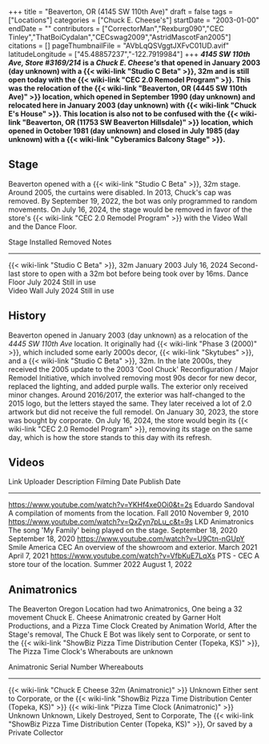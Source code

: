 +++
title = "Beaverton, OR (4145 SW 110th Ave)"
draft = false
tags = ["Locations"]
categories = ["Chuck E. Cheese's"]
startDate = "2003-01-00"
endDate = ""
contributors = ["CorrectorMan","Rexburg090","CEC Tinley","ThatBoiCydalan","CECswag2009","AstridMascotFan2005"]
citations = []
pageThumbnailFile = "AVbLqQSVggtJXFvC01UD.avif"
latitudeLongitude = ["45.48857237","-122.7919984"]
+++
***4145 SW 110th Ave, Store #3169/214* is a *Chuck E. Cheese's* that opened in January 2003 (day unknown) with a {{< wiki-link "Studio C Beta" >}}, 32m and is still open today with the {{< wiki-link "CEC 2.0 Remodel Program" >}}.
This was the relocation of the {{< wiki-link "Beaverton, OR (4445 SW 110th Ave)" >}} location, which opened in September 1990 (day unknown) and relocated here in January 2003 (day unknown) with {{< wiki-link "Chuck E's House" >}}. This location is also not to be confused with the {{< wiki-link "Beaverton, OR (11753 SW Beaverton Hillsdale)" >}} location, which opened in October 1981 (day unknown) and closed in July 1985 (day unknown) with a {{< wiki-link "Cyberamics Balcony Stage" >}}.**

## Stage

Beaverton opened with a {{< wiki-link "Studio C Beta" >}}, 32m stage. Around 2005, the curtains were disabled. In 2013, Chuck's cap was removed. By September 19, 2022, the bot was only programmed to random movements. On July 16, 2024, the stage would be removed in favor of the store's {{< wiki-link "CEC 2.0 Remodel Program" >}} with the Video Wall and the Dance Floor.

  Stage                                        Installed      Removed         Notes
  -------------------------------------------- -------------- --------------- --------------------------------------------------------------------------
  {{< wiki-link "Studio C Beta" >}}, 32m   January 2003   July 16, 2024   Second-last store to open with a 32m bot before being took over by 16ms.
  Dance Floor                                  July 2024      Still in use    
  Video Wall                                   July 2024      Still in use    

## History

Beaverton opened in January 2003 (day unknown) as a relocation of the *4445 SW 110th Ave* location. It originally had {{< wiki-link "Phase 3 (2000)" >}}, which included some early 2000s decor, {{< wiki-link "Skytubes" >}}, and a {{< wiki-link "Studio C Beta" >}}, 32m. In the late 2000s, they received the 2005 update to the 2003 'Cool Chuck' Reconfiguration / Major Remodel Initiative, which involved removing most 90s decor for new decor, replaced the lighting, and added purple walls. The exterior only received minor changes. Around 2016/2017, the exterior was half-changed to the 2015 logo, but the letters stayed the same. They later received a lot of 2.0 artwork but did not receive the full remodel. On January 30, 2023, the store was bought by corporate. On July 16, 2024, the store would begin its {{< wiki-link "CEC 2.0 Remodel Program" >}}, removing its stage on the same day, which is how the store stands to this day with its refresh.

## Videos

  Link                                               Uploader            Description                                         Filming Date         Publish Date
  -------------------------------------------------- ------------------- --------------------------------------------------- -------------------- --------------------
  https://www.youtube.com/watch?v=YKHf4xe0Oi0&t=2s   Eduardo Sandoval    A compilation of moments from the location.         Fall 2010            November 9, 2010
  https://www.youtube.com/watch?v=QxZyn7pLu_c&t=9s   LKD Animatronics    The song 'My Family' being played on the stage.   September 18, 2020   September 18, 2020
  https://www.youtube.com/watch?v=U9Ctn-nGUpY        Smile America CEC   An overview of the showroom and exterior.           March 2021           April 7, 2021
  https://www.youtube.com/watch?v=VfbKuE7LqXs        PTS - CEC           A store tour of the location.                       Summer 2022          August 1, 2022

## Animatronics

The Beaverton Oregon Location had two Animatronics, One being a 32 movement Chuck E. Cheese Animatronic created by Garner Holt Productions, and a Pizza Time Clock Created by Animation World, After the Stage's removal, The Chuck E Bot was likely sent to Corporate, or sent to the {{< wiki-link "ShowBiz Pizza Time Distribution Center (Topeka, KS)" >}}, The Pizza Time Clock's Wherabouts are unknown

  Animatronic                                                Serial Number   Whereabouts
  ---------------------------------------------------------- --------------- ----------------------------------------------------------------------------------------------------------------------------------------------------------------
  {{< wiki-link "Chuck E Cheese 32m (Animatronic)" >}}   Unknown         Either sent to Corporate, or the {{< wiki-link "ShowBiz Pizza Time Distribution Center (Topeka, KS)" >}}
  {{< wiki-link "Pizza Time Clock (Animatronic)" >}}     Unknown         Unknown, Likely Destroyed, Sent to Corporate, The {{< wiki-link "ShowBiz Pizza Time Distribution Center (Topeka, KS)" >}}, Or saved by a Private Collector
